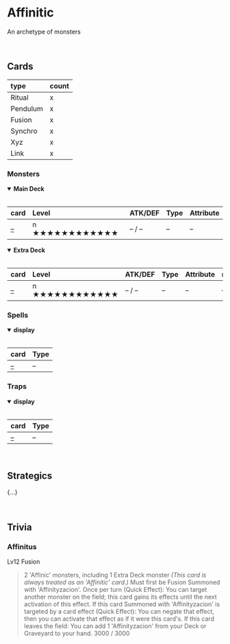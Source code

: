 # Affinitic

An archetype of monsters 


<br>


## Cards

| type | count |
| :--- | :---- |
| Ritual   | x |
| Pendulum | x |
| Fusion   | x |
| Synchro  | x |
| Xyz      | x |
| Link     | x |

### Monsters

<details open>
  <summary> <b> Main Deck </b> </summary> <br>

| card | Level | ATK/DEF | Type | Attribute |
| :--- | :---- | :------ | :--- | :-------- |
| [–](../cards/monsters/standard/–.md) | n ★★★★★★★★★★★★ | – / – | – | – |

</details>

<details open>
  <summary> <b> Extra Deck </b> </summary> <br>

| card | Level | ATK/DEF | Type | Attribute | material |
| :--- | :---- | :------ | :--- | :-------- | :------- |
| [–](../cards/monsters/–/–.md) | n ★★★★★★★★★★★★ | – / – | – | – | – |

</details>

### Spells

<details open>
  <summary> <b> display </b> </summary> <br>

| card | Type |
| :--- | :--- |
| [–](../cards/spells/–/–.md) | – |

</details>

### Traps

<details open>
  <summary> <b> display </b> </summary> <br>

| card | Type |
| :--- | :--- |
| [–](../cards/traps/–/–.md) | – |

</details>


<br>


## Strategics

{...}


<br>


## Trivia


### Affinitus
Lv12 Fusion
> 2 'Affinic' monsters, including 1 Extra Deck monster
> *(This card is always treated as an 'Affinitic' card.)*
> Must first be Fusion Summoned with 'Affinityzacion'. Once per turn (Quick Effect): You can target another monster on the field; this card gains its effects until the next activation of this effect. If this card Summoned with 'Affinityzacion' is targeted by a card effect (Quick Effect): You can negate that effect, then you can activate that effect as if it were this card's. If this card leaves the field: You can add 1 'Affinityzacion' from your Deck or Graveyard to your hand.
3000 / 3000